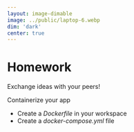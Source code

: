 ```yaml
---
layout: image-dimable
image: ../public/laptop-6.webp
dim: 'dark'
center: true
---
```


# Homework

Exchange ideas with your peers!

Containerize your app

- Create a *Dockerfile* in your workspace
- Create a *docker-compose.yml* file
